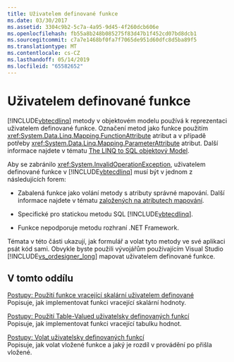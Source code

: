 ```yaml
---
title: Uživatelem definované funkce
ms.date: 03/30/2017
ms.assetid: 3304c9b2-5c7a-4a95-9d45-4f260dcb606e
ms.openlocfilehash: fb55a8b248b085275f83d47b1f452cd07bd8dcb1
ms.sourcegitcommit: c7a7e1468bf0fa7f7065de951d60dfc8d5ba89f5
ms.translationtype: MT
ms.contentlocale: cs-CZ
ms.lasthandoff: 05/14/2019
ms.locfileid: "65582652"
---
```

# <a name="user-defined-functions"></a>Uživatelem definované funkce
[!INCLUDE[vbtecdlinq](../../../../../../includes/vbtecdlinq-md.md)] metody v objektovém modelu používá k reprezentaci uživatelem definované funkce. Označení metod jako funkce použitím <xref:System.Data.Linq.Mapping.FunctionAttribute> atribut a v případě potřeby <xref:System.Data.Linq.Mapping.ParameterAttribute> atribut. Další informace najdete v tématu [The LINQ to SQL objektový Model](../../../../../../docs/framework/data/adonet/sql/linq/the-linq-to-sql-object-model.md).  
  
 Aby se zabránilo <xref:System.InvalidOperationException>, uživatelem definované funkce v [!INCLUDE[vbtecdlinq](../../../../../../includes/vbtecdlinq-md.md)] musí být v jednom z následujících forem:  
  
- Zabalená funkce jako volání metody s atributy správné mapování. Další informace najdete v tématu [založených na atributech mapování](../../../../../../docs/framework/data/adonet/sql/linq/attribute-based-mapping.md).  
  
- Specifické pro statickou metodu SQL [!INCLUDE[vbtecdlinq](../../../../../../includes/vbtecdlinq-md.md)].  
  
- Funkce nepodporuje metodu rozhraní .NET Framework.  
  
 Témata v této části ukazují, jak formulář a volat tyto metody ve své aplikaci psát kód sami. Obvykle byste použili vývojářům používajícím Visual Studio [!INCLUDE[vs_ordesigner_long](../../../../../../includes/vs-ordesigner-long-md.md)] mapovat uživatelem definované funkce.  
  
## <a name="in-this-section"></a>V tomto oddílu  
 [Postupy: Použití funkce vracející skalární uživatelem definované](../../../../../../docs/framework/data/adonet/sql/linq/how-to-use-scalar-valued-user-defined-functions.md)  
 Popisuje, jak implementovat funkci vracející skalární hodnoty.  
  
 [Postupy: Použití Table-Valued uživatelsky definovaných funkcí](../../../../../../docs/framework/data/adonet/sql/linq/how-to-use-table-valued-user-defined-functions.md)  
 Popisuje, jak implementovat funkci vracející tabulku hodnot.  
  
 [Postupy: Volat uživatelsky definovaných funkcí](../../../../../../docs/framework/data/adonet/sql/linq/how-to-call-user-defined-functions-inline.md)  
 Popisuje, jak volat vložené funkce a jaký je rozdíl v provádění po přišla vložené.
